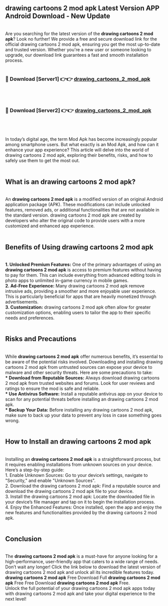 ## drawing cartoons 2 mod apk Latest Version APP Android Download - New Update
<br>
Are you searching for the latest version of the <strong>drawing cartoons 2 mod apk</strong>? Look no further! We provide a free and secure download link for the official drawing cartoons 2 mod apk, ensuring you get the most up-to-date and trusted version. Whether you're a new user or someone looking to upgrade, our download link guarantees a fast and smooth installation process.
<br>
<br>
<h3>🔴 Download [Server1] 👉👉 <a href="https://modyolo.store/drawing+cartoons+2+mod+apk">drawing_cartoons_2_mod_apk</a></h3><br>
<br>
<h3>🔴 Download [Server2] 👉👉 <a href="https://modyolo.store/drawing+cartoons+2+mod+apk">drawing_cartoons_2_mod_apk</a></h3><br>
<br>
<br>
In today’s digital age, the term Mod Apk has become increasingly popular among smartphone users. But what exactly is an Mod Apk, and how can it enhance your app experience? This article will delve into the world of drawing cartoons 2 mod apk, exploring their benefits, risks, and how to safely use them to get the most out.
<br>
<br>
<h2>What is an drawing cartoons 2 mod apk?</h2>
<br>
An <strong>drawing cartoons 2 mod apk</strong> is a modified version of an original Android application package (APK). These modifications can include unlocked features, removed ads, or additional functionalities that are not available in the standard version. drawing cartoons 2 mod apk are created by developers who alter the original code to provide users with a more customized and enhanced app experience.
<br>
<br>
<h2>Benefits of Using drawing cartoons 2 mod apk</h2>
<br>
<strong> 1. Unlocked Premium Features:</strong> One of the primary advantages of using an <strong>drawing cartoons 2 mod apk</strong> is access to premium features without having to pay for them. This can include everything from advanced editing tools in photo apps to unlimited in-game currency in mobile games.
<br>
<strong> 2. Ad-Free Experience:</strong> Many drawing cartoons 2 mod apk remove intrusive ads, providing a smoother and more enjoyable user experience. This is particularly beneficial for apps that are heavily monetized through advertisements.
<br>
<strong> 3. Customization:</strong> drawing cartoons 2 mod apk often allow for greater customization options, enabling users to tailor the app to their specific needs and preferences.
<br>
<br>
<h2>Risks and Precautions</h2>
<br>
While <strong>drawing cartoons 2 mod apk</strong> offer numerous benefits, it’s essential to be aware of the potential risks involved. Downloading and installing drawing cartoons 2 mod apk from untrusted sources can expose your device to malware and other security threats. Here are some precautions to take:
<br>
<strong> * Download from Reputable Sources:</strong> Always download drawing cartoons 2 mod apk from trusted websites and forums. Look for user reviews and ratings to ensure the mod is safe and reliable.
<br>
<strong> * Use Antivirus Software:</strong> Install a reputable antivirus app on your device to scan for any potential threats before installing an drawing cartoons 2 mod apk.
<br>
<strong> * Backup Your Data:</strong> Before installing any drawing cartoons 2 mod apk, make sure to back up your data to prevent any loss in case something goes wrong.
<br>
<br>
<h2>How to Install an drawing cartoons 2 mod apk</h2>
<br>
Installing an <strong>drawing cartoons 2 mod apk</strong> is a straightforward process, but it requires enabling installations from unknown sources on your device. Here’s a step-by-step guide:
<br>
 1. Enable Unknown Sources: Go to your device’s settings, navigate to "Security," and enable "Unknown Sources".
<br>
 2. Download the drawing cartoons 2 mod apk: Find a reputable source and download the drawing cartoons 2 mod apk file to your device.
<br>
 3. Install the drawing cartoons 2 mod apk: Locate the downloaded file in your device’s file manager and tap on it to begin the installation process.
<br>
 4. Enjoy the Enhanced Features: Once installed, open the app and enjoy the new features and functionalities provided by the drawing cartoons 2 mod apk.
<br>
<br>
<h2><strong>Conclusion</strong></h2>
<br>
The <strong>drawing cartoons 2 mod apk</strong> is a must-have for anyone looking for a high-performance, user-friendly app that caters to a wide range of needs. Don’t wait any longer! Click the link below to download the latest version of drawing cartoons 2 mod apk and unlock all its incredible features today.
<br>
<strong>drawing cartoons 2 mod apk</strong> Free Download Full <strong>drawing cartoons 2 mod apk</strong> Free Free Download <strong>drawing cartoons 2 mod apk</strong> Free.
<br>
Unlock the full potential of your drawing cartoons 2 mod apk apps today with drawing cartoons 2 mod apk and take your digital experience to the next level!